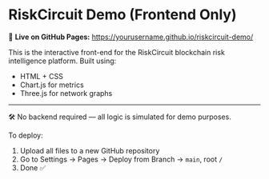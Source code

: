 # RiskCircuit Demo (Frontend Only)

🎯 **Live on GitHub Pages:** https://yourusername.github.io/riskcircuit-demo/

This is the interactive front-end for the RiskCircuit blockchain risk intelligence platform. Built using:

- HTML + CSS
- Chart.js for metrics
- Three.js for network graphs

---

🛠️ No backend required — all logic is simulated for demo purposes.

To deploy:
1. Upload all files to a new GitHub repository
2. Go to Settings → Pages → Deploy from Branch → `main`, root `/`
3. Done ✅
